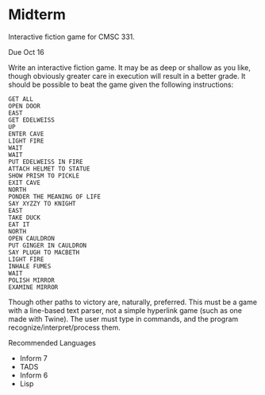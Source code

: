 Midterm
=======

Interactive fiction game for CMSC 331.

Due Oct 16

Write an interactive fiction game. It may be as deep or shallow as you like, though obviously greater care in execution will result in a better grade. It should be possible to beat the game given the following instructions:

	GET ALL
	OPEN DOOR
	EAST
	GET EDELWEISS
	UP
	ENTER CAVE
	LIGHT FIRE
	WAIT
	WAIT
	PUT EDELWEISS IN FIRE
	ATTACH HELMET TO STATUE
	SHOW PRISM TO PICKLE
	EXIT CAVE
	NORTH
	PONDER THE MEANING OF LIFE
	SAY XYZZY TO KNIGHT
	EAST
	TAKE DUCK
	EAT IT
	NORTH
	OPEN CAULDRON
	PUT GINGER IN CAULDRON
	SAY PLUGH TO MACBETH
	LIGHT FIRE
	INHALE FUMES
	WAIT
	POLISH MIRROR
	EXAMINE MIRROR
Though other paths to victory are, naturally, preferred. This must be a game with a line-based text parser, not a simple hyperlink game (such as one made with Twine).  The user must type in commands, and the program recognize/interpret/process them.


Recommended Languages

* Inform 7
* TADS
* Inform 6
* Lisp
